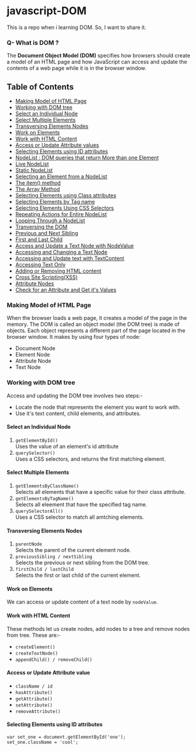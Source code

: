 # javascript-DOM
This is a repo when i learning DOM. So, I want to share it.

### Q- What is DOM ?
The **Document Object Model (DOM)** specifies how browsers should create a model of an HTML page and how JavaScript can access and update the contents of a web page while it is in the browser window.

## Table of Contents
- [Making Model of HTML Page](#making-model-of-html-page)
- [Working with DOM tree](#working-with-dom-tree)
- [Select an Individual Node](#select-an-individual-node)
- [Select Multiple Elements](#select-multiple-elements)
- [Transversing Elements Nodes](#transversing-elements-nodes)
- [Work on Elements](#work-on-elements)
- [Work with HTML Content](#work-with-html-content)
- [Access or Update Attribute values](#access-or-update-attribute-values)
- [Selecting Elements using ID attributes](#selecting-elements-using-id-attributes)
- [NodeList : DOM queries that return More than one Element](#nodelists-dom-queries-that-return-more-than-one-element)
- [Live NodeList](#live-nodelist)
- [Static NodeList](#static-nodelist)
- [Selecting an Element from a NodeList](#selecting-an-element-from-a-nodelist)
- [The item() method](#the-item-method)
- [The Array Method](#the-array-method)
- [Selecting Elements using Class attributes](#selecting-elements-using-class-attributes)
- [Selecting Elements by Tag name](#selecting-elements-by-tag-name)
- [Selecting Elements Using CSS Selectors](#selecting-elements-using-selectors)
- [Repeating Actions for Entire NodeList](#repeating-actions-for-entire-nodelist)
- [Looping Through a NodeList](#looping-through-a-nodelist)
- [Tranversing the DOM](#transversing-the-dom)
- [Previous and Next Sibling](#pravious-and-next-sibling)
- [First and Last Child](#first-and-last-child)
- [Access and Update a Text Node with NodeValue](#access-and-update-a-text-node-with-nodevalue)
- [Accessing and Changing a Text Node](#accessing-and-changing-a-text-node)
- [Accessing and Update text with TextContent](#accessing-and-update-text-with-textContent)
- [Accessing Text Only](#accessing-text-only)
- [Adding or Removing HTML content](#adding-or-removing-html-content)
- [Cross Site Scripting(XSS)](#cross-site-scripting)
- [Attribute Nodes](#attribute-nodes)
- [Check for an Attribute and Get it's Values](#check-for-an-attribute-and-get-its-values)


### Making Model of HTML Page
When the browser loads a web page, it creates a model of the page in the memory. The DOM is called an object model (the DOM tree) is made of objects.
Each object represents a different part of the page located in the browser window.
It makes by using four types of node:
- Document Node
- Element Node
- Attribute Node
- Text Node


### Working with DOM tree
Access and updating the DOM tree involves two steps:-
- Locate the node that represents the element you want to work with.
- Use it's text content, child elements, and attributes.

#### Select an Individual Node
1. `getElementById()`<br />
Uses the value of an element's id attribute
2. `querySelector()`<br />
Uses a CSS selectors, and returns the first matching element.

#### Select Multiple Elements
1. `getElementsByClassName()`<br />
Selects all elements that have a specific value for their class attribute.
2. `getElementsByTagName()`<br />
Selects all eleement that have the specified tag name.
3. `querySelectorAll()`<br />
Uses a  CSS selector to match all amtching elements.

#### Transversing Elements Nodes
1. `parentNode`<br/>
Selects the parent of the  current element node.
2. `previousSibling / nextSibling`<br/>
Selects the previous or next sibling from the DOM tree.
3. `firstChild / lastChild`<br/>
Selects the first or last child of the current element.

#### Work on Elements
We can access or update content of a text node by `nodeValue`.

#### Work with HTML Content
These methods let us create nodes, add nodes to a tree and remove nodes from tree. These are:-<br/>
- `createElement()`
- `createTextNode()`
- `appendChild() / removeChild()`

#### Access or Update Attribute value
- `className / id`
- `hasAttribute()`
- `getAttribute()`
- `setAttribute()`
- `removeAttribute()`

#### Selecting Elements using ID attributes
```
var set_one = document.getElementById('one');
set_one.className = 'cool';
```





